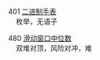 401 [二进制手表](https://leetcode.cn/problems/binary-watch/)  
&nbsp;&nbsp;&nbsp;&nbsp;枚举，无语子

480 [滑动窗口中位数](https://leetcode.cn/problems/sliding-window-median/)  
&nbsp;&nbsp;&nbsp;&nbsp;双堆对顶，风险对冲，难

